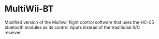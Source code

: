 # MultiWii-BT
Modified version of the Multiwii flight control software that uses the HC-05 bluetooth modules as its control inputs instead of the traditional R/C receiver
